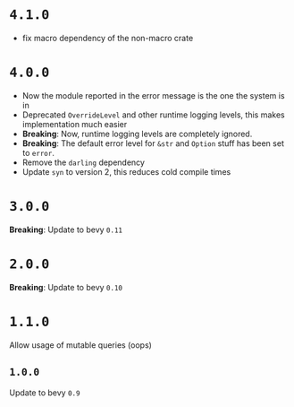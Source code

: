 # `4.1.0`

* fix macro dependency of the non-macro crate

# `4.0.0`

* Now the module reported in the error message is the one the system is in
* Deprecated `OverrideLevel` and other runtime logging levels, this makes
  implementation much easier
* **Breaking**: Now, runtime logging levels are completely ignored.
* **Breaking**: The default error level for `&str` and `Option` stuff has been set to `error`.
* Remove the `darling` dependency
* Update `syn` to version 2, this reduces cold compile times

# `3.0.0`

**Breaking**: Update to bevy `0.11`

# `2.0.0`

**Breaking**: Update to bevy `0.10`

# `1.1.0`

Allow usage of mutable queries (oops)

## `1.0.0`

Update to bevy `0.9`

